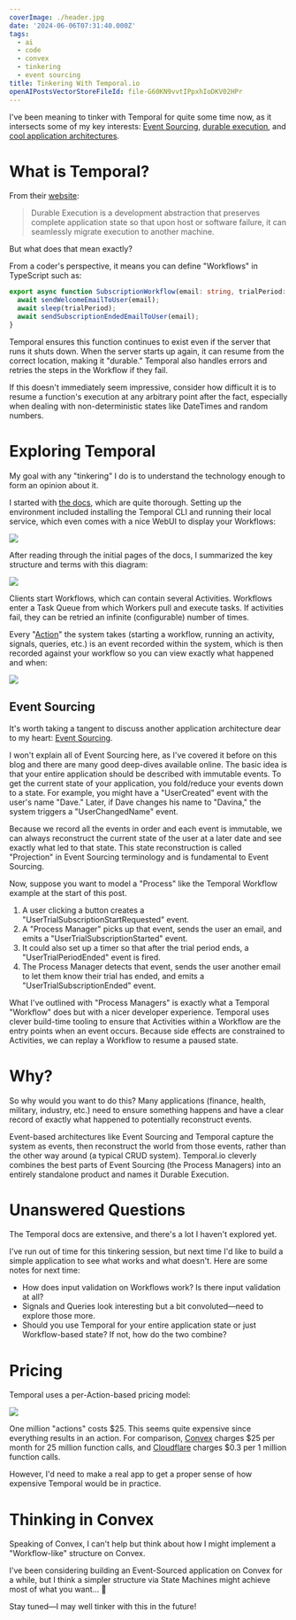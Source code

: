 ```yaml
---
coverImage: ./header.jpg
date: '2024-06-06T07:31:40.000Z'
tags:
  - ai
  - code
  - convex
  - tinkering
  - event sourcing
title: Tinkering With Temporal.io
openAIPostsVectorStoreFileId: file-G60KN9vvtIPpxhIoDKV02HPr
---
```


I've been meaning to tinker with Temporal for quite some time now, as it intersects some of my key interests: [Event Sourcing](https://mikecann.co.uk/posts/serverless-databaseless-event-sourcing), [durable execution](https://mikecann.co.uk/posts/tech-to-tinker-with-in-2022), and [cool application architectures](https://mikecann.co.uk/posts/tinkering-with-convex).

# What is Temporal?

From their [website](https://temporal.io/):

> Durable Execution is a development abstraction that preserves complete application state so that upon host or software failure, it can seamlessly migrate execution to another machine.

But what does that mean exactly?

From a coder's perspective, it means you can define "Workflows" in TypeScript such as:

```ts
export async function SubscriptionWorkflow(email: string, trialPeriod: string | number) {
  await sendWelcomeEmailToUser(email);
  await sleep(trialPeriod);
  await sendSubscriptionEndedEmailToUser(email);
}
```

Temporal ensures this function continues to exist even if the server that runs it shuts down. When the server starts up again, it can resume from the correct location, making it "durable." Temporal also handles errors and retries the steps in the Workflow if they fail.

If this doesn't immediately seem impressive, consider how difficult it is to resume a function's execution at any arbitrary point after the fact, especially when dealing with non-deterministic states like DateTimes and random numbers.

# Exploring Temporal

My goal with any "tinkering" I do is to understand the technology enough to form an opinion about it.

I started with [the docs](https://docs.temporal.io/), which are quite thorough. Setting up the environment included installing the Temporal CLI and running their local service, which even comes with a nice WebUI to display your Workflows:

[![](./webui.png)](./webui.png)

After reading through the initial pages of the docs, I summarized the key structure and terms with this diagram:

[![](./diagram.png)](./diagram.png)

Clients start Workflows, which can contain several Activities. Workflows enter a Task Queue from which Workers pull and execute tasks. If activities fail, they can be retried an infinite (configurable) number of times.

Every "[Action](https://docs.temporal.io/cloud/pricing#action)" the system takes (starting a workflow, running an activity, signals, queries, etc.) is an event recorded within the system, which is then recorded against your workflow so you can view exactly what happened and when:

[![](./events.png)](./events.png)

## Event Sourcing

It's worth taking a tangent to discuss another application architecture dear to my heart: [Event Sourcing](https://martinfowler.com/eaaDev/EventSourcing.html).

I won't explain all of Event Sourcing here, as I've covered it before on this blog and there are many good deep-dives available online. The basic idea is that your entire application should be described with immutable events. To get the current state of your application, you fold/reduce your events down to a state. For example, you might have a "UserCreated" event with the user's name "Dave." Later, if Dave changes his name to "Davina," the system triggers a "UserChangedName" event.

Because we record all the events in order and each event is immutable, we can always reconstruct the current state of the user at a later date and see exactly what led to that state. This state reconstruction is called "Projection" in Event Sourcing terminology and is fundamental to Event Sourcing.

Now, suppose you want to model a "Process" like the Temporal Workflow example at the start of this post.

1. A user clicking a button creates a "UserTrialSubscriptionStartRequested" event.
2. A "Process Manager" picks up that event, sends the user an email, and emits a "UserTrialSubscriptionStarted" event.
3. It could also set up a timer so that after the trial period ends, a "UserTrialPeriodEnded" event is fired.
4. The Process Manager detects that event, sends the user another email to let them know their trial has ended, and emits a "UserTrialSubscriptionEnded" event.

What I've outlined with "Process Managers" is exactly what a Temporal "Workflow" does but with a nicer developer experience. Temporal uses clever build-time tooling to ensure that Activities within a Workflow are the entry points when an event occurs. Because side effects are constrained to Activities, we can replay a Workflow to resume a paused state.

# Why?

So why would you want to do this? Many applications (finance, health, military, industry, etc.) need to ensure something happens and have a clear record of exactly what happened to potentially reconstruct events.

Event-based architectures like Event Sourcing and Temporal capture the system as events, then reconstruct the world from those events, rather than the other way around (a typical CRUD system). Temporal.io cleverly combines the best parts of Event Sourcing (the Process Managers) into an entirely standalone product and names it Durable Execution.

# Unanswered Questions

The Temporal docs are extensive, and there's a lot I haven't explored yet.

I've run out of time for this tinkering session, but next time I'd like to build a simple application to see what works and what doesn't. Here are some notes for next time:

- How does input validation on Workflows work? Is there input validation at all?
- Signals and Queries look interesting but a bit convoluted—need to explore those more.
- Should you use Temporal for your entire application state or just Workflow-based state? If not, how do the two combine?

# Pricing

Temporal uses a per-Action-based pricing model:

[![](./actionpricing.png)](./actionpricing.png)

One million "actions" costs $25. This seems quite expensive since everything results in an action. For comparison, [Convex](https://www.convex.dev/pricing) charges $25 per month for 25 million function calls, and [Cloudflare](https://developers.cloudflare.com/workers/platform/pricing/) charges $0.3 per 1 million function calls.

However, I'd need to make a real app to get a proper sense of how expensive Temporal would be in practice.

# Thinking in Convex

Speaking of Convex, I can't help but think about how I might implement a "Workflow-like" structure on Convex.

I've been considering building an Event-Sourced application on Convex for a while, but I think a simpler structure via State Machines might achieve most of what you want... 🤔

Stay tuned—I may well tinker with this in the future!
